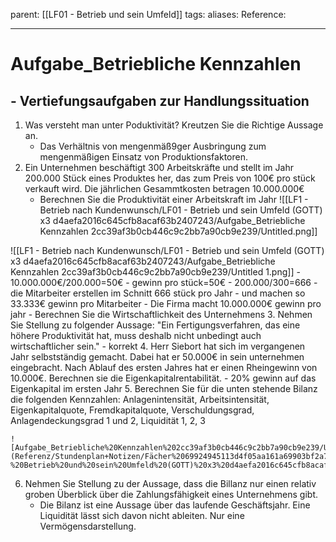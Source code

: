 parent: [[LF01 - Betrieb und sein Umfeld]]
tags:
aliases: 
Reference:

---
# Aufgabe_Betriebliche Kennzahlen

## - Vertiefungsaufgaben zur Handlungssituation

1. Was versteht man unter Poduktivität? Kreutzen Sie die Richtige Aussage an.
    - Das Verhältnis von mengenmäß9ger Ausbringung zum mengenmäßigen Einsatz von Produktionsfaktoren.
2. Ein Unternehmen beschäftigt 300 Arbeitskräfte und stellt im Jahr 200.000 Stück eines Produktes her, das zum Preis von 100€ pro stück verkauft wird. Die jährlichen Gesammtkosten betragen 10.000.000€
    - Berechnen Sie die Produktivität einer Arbeitskraft im Jahr
![[LF1 - Betrieb nach Kundenwunsch/LF01 - Betrieb und sein Umfeld (GOTT) x3 d4aefa2016c645cfb8acaf63b2407243/Aufgabe_Betriebliche Kennzahlen 2cc39af3b0cb446c9c2bb7a90cb9e239/Untitled.png]]

![[LF1 - Betrieb nach Kundenwunsch/LF01 - Betrieb und sein Umfeld (GOTT) x3 d4aefa2016c645cfb8acaf63b2407243/Aufgabe_Betriebliche Kennzahlen 2cc39af3b0cb446c9c2bb7a90cb9e239/Untitled 1.png]]
        - 10.000.000€/200.000=50€
        - gewinn pro stück=50€
        - 200.000/300=666
            - die Mitarbeiter erstellen im Schnitt 666 stück pro Jahr
            - und machen so 33.333€ gewinn pro Mitarbeiter
        - Die Firma macht 10.000.000€ gewinn pro jahr
    - Berechnen Sie die Wirtschaftlichkeit des Unternehmens
3. Nehmen Sie Stellung zu folgender Aussage: "Ein Fertigungsverfahren, das eine höhere Produktivität hat, muss deshalb nicht unbedingt auch wirtschaftlicher sein."
    - korrekt
4. Herr Siebort hat sich im vergangenen Jahr selbstständig gemacht. Dabei hat er 50.000€ in sein unternehmen eingebracht. Nach Ablauf des ersten Jahres hat er einen Rheingewinn von 10.000€. Berechnen sie die Eigenkapitalrentabilität.
    - 20%  gewinn auf das Eigenkapital im ersten Jahr
5. Berechnen Sie für die unten stehende Bilanz die folgenden Kennzahlen: Anlagenintensität, Arbeitsintensität, Eigenkapitalquote, Fremdkapitalquote, Verschuldungsgrad, Anlagendeckungsgrad 1 und 2, Liquidität 1, 2, 3

    ![Aufgabe_Betriebliche%20Kennzahlen%202cc39af3b0cb446c9c2bb7a90cb9e239/Untitled%201.png](Referenz/Stundenplan+Notizen/Fächer%2069924945113d4f05aa161a69903bf2a7/LF01%20-%20Betrieb%20und%20sein%20Umfeld%20(GOTT)%20x3%20d4aefa2016c645cfb8acaf63b2407243/Aufgabe_Betriebliche%20Kennzahlen%202cc39af3b0cb446c9c2bb7a90cb9e239/Untitled%201.png)

6. Nehmen Sie Stellung zu der Aussage, dass die Billanz nur einen relativ groben Überblick über die Zahlungsfähigkeit eines Unternehmens gibt.
    - Die Bilanz ist eine Aussage über das laufende Geschäftsjahr. Eine Liquidität lässt sich davon nicht ableiten. Nur eine Vermögensdarstellung.
